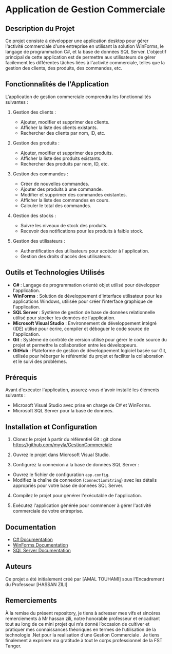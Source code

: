 # Application de Gestion Commerciale

## Description du Projet
Ce projet consiste à développer une application desktop pour gérer l'activité commerciale d'une entreprise en utilisant la solution WinForms, le langage de programmation C#, et la base de données SQL Server. L'objectif principal de cette application est de permettre aux utilisateurs de gérer facilement les différentes tâches liées à l'activité commerciale, telles que la gestion des clients, des produits, des commandes, etc.

## Fonctionnalités de l'Application
L'application de gestion commerciale comprendra les fonctionnalités suivantes :

1. Gestion des clients :
   - Ajouter, modifier et supprimer des clients.
   - Afficher la liste des clients existants.
   - Rechercher des clients par nom, ID, etc.

2. Gestion des produits :
   - Ajouter, modifier et supprimer des produits.
   - Afficher la liste des produits existants.
   - Rechercher des produits par nom, ID, etc.

3. Gestion des commandes :
   - Créer de nouvelles commandes.
   - Ajouter des produits à une commande.
   - Modifier et supprimer des commandes existantes.
   - Afficher la liste des commandes en cours.
   - Calculer le total des commandes.

4. Gestion des stocks :
   - Suivre les niveaux de stock des produits.
   - Recevoir des notifications pour les produits à faible stock.

5. Gestion des utilisateurs :
   - Authentification des utilisateurs pour accéder à l'application.
   - Gestion des droits d'accès des utilisateurs.

## Outils et Technologies Utilisés
- **C#** : Langage de programmation orienté objet utilisé pour développer l'application.
- **WinForms** : Solution de développement d'interface utilisateur pour les applications Windows, utilisée pour créer l'interface graphique de l'application.
- **SQL Server** : Système de gestion de base de données relationnelle utilisé pour stocker les données de l'application.
- **Microsoft Visual Studio** : Environnement de développement intégré (IDE) utilisé pour écrire, compiler et déboguer le code source de l'application.
- **Git** : Système de contrôle de version utilisé pour gérer le code source du projet et permettre la collaboration entre les développeurs.
- **GitHub** : Plateforme de gestion de développement logiciel basée sur Git, utilisée pour héberger le référentiel du projet et faciliter la collaboration et le suivi des problèmes.

## Prérequis
Avant d'exécuter l'application, assurez-vous d'avoir installé les éléments suivants :

- Microsoft Visual Studio avec prise en charge de C# et WinForms.
- Microsoft SQL Server pour la base de données.

## Installation et Configuration
1. Clonez le projet à partir du référentiel Git :
    git clone https://github.com/myyla/GestionCommerciale

2. Ouvrez le projet dans Microsoft Visual Studio.

3. Configurez la connexion à la base de données SQL Server :
- Ouvrez le fichier de configuration `app.config`.
- Modifiez la chaîne de connexion (`connectionString`) avec les détails appropriés pour votre base de données SQL Server.

4. Compilez le projet pour générer l'exécutable de l'application.

5. Exécutez l'application générée pour commencer à gérer l'activité commerciale de votre entreprise.

## Documentation
- [C# Documentation](https://docs.microsoft.com/en-us/dotnet/csharp/)
- [WinForms Documentation](https://docs.microsoft.com/en-us/dotnet/desktop/winforms/?view=netdesktop-5.0)
- [SQL Server Documentation](https://docs.microsoft.com/en-us/sql/sql-server/)

## Auteurs
Ce projet a été initialement créé par [AMAL TOUHAMI] sous l'Encadrement du Professeur [HASSAN ZILI]

## Remerciements
À la remise du présent repository, je tiens à adresser mes vifs et sincères remerciements à Mr hassan zili, notre honorable professeur et encadrant tout au long de ce mini projet qui m’a donné l’occasion de cultiver et pratiquer mes connaissances théoriques en termes de l’utilisation de la technologie .Net pour la realisation d’une Gestion Commerciale .
Je tiens finalement à exprimer ma gratitude à tout le corps professionnel de la FST Tanger.
